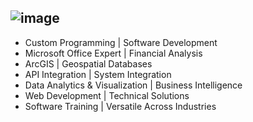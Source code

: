 ## ![image](https://github.com/CodeWarriorLLC/CodeWarriorLLC/assets/170987014/1dd43a63-da32-4ed0-a122-9680cc7ef417)
- Custom Programming | Software Development
- Microsoft Office Expert | Financial Analysis
- ArcGIS | Geospatial Databases
- API Integration | System Integration
- Data Analytics & Visualization | Business Intelligence
- Web Development | Technical Solutions
- Software Training | Versatile Across Industries

<!--
**CodeWarriorLLC/CodeWarriorLLC** is a ✨ _special_ ✨ repository because its `README.md` (this file) appears on your GitHub profile.

Here are some ideas to get you started:

- 🔭 I’m currently working on ...
- 🌱 I’m currently learning ...
- 👯 I’m looking to collaborate on ...
- 🤔 I’m looking for help with ...
- 💬 Ask me about ...
- 📫 How to reach me: ...
- 😄 Pronouns: ...
- ⚡ Fun fact: ...
-->
